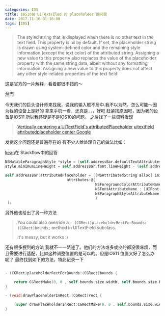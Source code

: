 ```yaml
---
categories: IOS
title: IOS10前 UITextFiled 的 placeholder 的问题
date: 2017-11-16 01:16:00
tags: [IOS]
---
```


> The styled string that is displayed when there is no other text in the text field.
> This property is nil by default. If set, the placeholder string is drawn using system-defined color and the remaining style information (except the text color) of the attributed string. Assigning a new value to this property also replaces the value of the placeholder property with the same string data, albeit without any formatting information. Assigning a new value to this property does not affect any other style-related properties of the text field

这是官方的一片解释，看着都很不错的～

<!-- more -->

然而

今天我们的巨头设计师来找我，说我的输入框不居中.我不以为然，怎么可能～因为我的设备上是好的
拿来手机一看，还真是，，，好吧 赶紧找原因吧，因为我的设备是IOS11 所以我怀疑是不是IOS10的问题。
之后找了一些资料发现

> [Vertically centering a UITextField's attributedPlaceholder](https://stackoverflow.com/questions/28677519/vertically-centering-a-uitextfields-attributedplaceholder)
> [uitextfield attributedplaceholder center Google](https://www.google.com.hk/search?safe=strict&ei=WB8NWvSGG8LNmQHB0q2oBw&q=uitextfield+attributedplaceholder+center&oq=uitextfield+attributedplaceholder+c&gs_l=psy-ab.3.0.0i203k1.98408.107770.0.109474.25.19.0.0.0.0.469.2569.2-6j1j1.8.0....0...1.1j4.64.psy-ab..18.7.2272...0j0i10i203k1j0i10k1j0i10i30k1j35i39k1j0i67k1j0i30k1j0i8i30k1.0.n33G4smHqp4)

发觉这个问题还是普遍存在的 有不少人给处理自己的做法比如：

[kean](https://stackoverflow.com/users/1486308/kean)在 Stackflow中的回答

````objectivec
NSMutableParagraphStyle *style = [self.addressBar.defaultTextAttributes[NSParagraphStyleAttributeName] mutableCopy];
style.minimumLineHeight = self.addressBar.font.lineHeight - (self.addressBar.font.lineHeight - [UIFont fontWithName:@"Gotham-BookItalic" size:14.0].lineHeight) / 2.0;

self.addressBar.attributedPlaceholder = [[NSAttributedString alloc] initWithString:@"Placeholder text"
                            attributes:@{
                                         NSForegroundColorAttributeName: [UIColor colorWithRed:79/255.0f green:79/255.0f blue:79/255.0f alpha:0.5f],
                                         NSFontAttributeName : [UIFont fontWithName:@"Gotham-BookItalic" size:14.0],
                                         NSParagraphStyleAttributeName : style
                                         }
 ];
````

另外他也给出了另一种方法

>You could also override a `- (CGRect)placeholderRectForBounds:(CGRect)bounds;` method in UITextField subclass.
>
>It's messy, but it works :)

还有很多搜到的方法 我就不一一赘述了。他们的方法或多或少的都没很麻烦，而且需要进行适配，比如这种调整位置的是可以的。但是IOS11 位置又好了怎么办呢？
最终找到如下的方法，特此记录一下

````objectivec

- (CGRect)placeholderRectForBounds:(CGRect)bounds {

    return CGRectMake(0, 0 , self.bounds.size.width, self.bounds.size.height);
}

- (void)drawPlaceholderInRect:(CGRect)rect {

    [super drawPlaceholderInRect:CGRectMake(0, 0 , self.bounds.size.width, self.bounds.size.height)];
}
````
